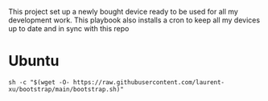 This project set up a newly bought device ready to be used for all my development work.
This playbook also installs a cron to keep all my devices up to date and in sync with this repo

# Ubuntu

```
sh -c "$(wget -O- https://raw.githubusercontent.com/laurent-xu/bootstrap/main/bootstrap.sh)"
```

